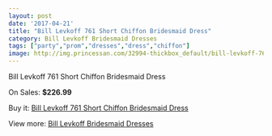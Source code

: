 ```yaml
---
layout: post
date: '2017-04-21'
title: "Bill Levkoff 761 Short Chiffon Bridesmaid Dress"
category: Bill Levkoff Bridesmaid Dresses
tags: ["party","prom","dresses","dress","chiffon"]
image: http://img.princessan.com/32994-thickbox_default/bill-levkoff-761-short-chiffon-bridesmaid-dress.jpg
---
```

Bill Levkoff 761 Short Chiffon Bridesmaid Dress

On Sales: **$226.99**
<a href="https://www.princessan.com/en/15252-bill-levkoff-761-short-chiffon-bridesmaid-dress.html"><amp-img layout="responsive" width="600" height="600" src="//img.princessan.com/32994-thickbox_default/bill-levkoff-761-short-chiffon-bridesmaid-dress.jpg" alt="Bill Levkoff 761 Short Chiffon Bridesmaid Dress 0" /></a>

Buy it: [Bill Levkoff 761 Short Chiffon Bridesmaid Dress](https://www.princessan.com/en/15252-bill-levkoff-761-short-chiffon-bridesmaid-dress.html "Bill Levkoff 761 Short Chiffon Bridesmaid Dress")

View more: [Bill Levkoff Bridesmaid Dresses](https://www.princessan.com/en/110- "Bill Levkoff Bridesmaid Dresses")